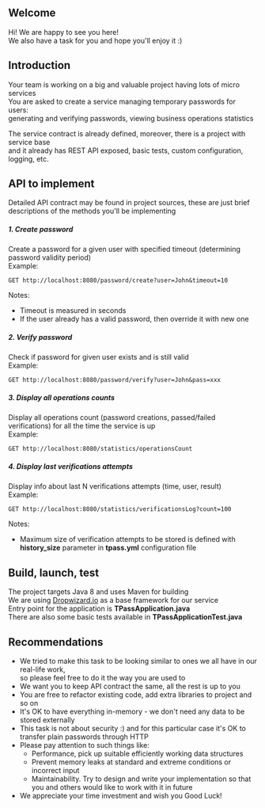 ## Welcome 
Hi! We are happy to see you here!  
We also have a task for you and hope you'll enjoy it :) 

## Introduction
Your team is working on a big and valuable project having lots of micro services   
You are asked to create a service managing temporary passwords for users:  
generating and verifying passwords, viewing business operations statistics 

The service contract is already defined, moreover, there is a project with service base  
and it already has REST API exposed, basic tests, custom configuration, logging, etc.

## API to implement
Detailed API contract may be found in project sources, these are just brief descriptions of the methods you'll be implementing 

##### 1. Create password
Create a password for a given user with specified timeout (determining password validity period)  
Example: 
      
    GET http://localhost:8080/password/create?user=John&timeout=10
Notes: 
- Timeout is measured in seconds
- If the user already has a valid password, then override it with new one
         
##### 2. Verify password
Check if password for given user exists and is still valid  
Example:
  
    GET http://localhost:8080/password/verify?user=John&pass=xxx

##### 3. Display all operations counts
Display all operations count (password creations, passed/failed verifications) for all the time the service is up   
Example:
  
    GET http://localhost:8080/statistics/operationsCount

##### 4. Display last verifications attempts 
Display info about last N verifications attempts (time, user, result)   
Example:
  
    GET http://localhost:8080/statistics/verificationsLog?count=100
Notes:
- Maximum size of verification attempts to be stored is defined with **history_size** parameter in **tpass.yml** configuration file

## Build, launch, test
The project targets Java 8 and uses Maven for building  
We are using [Dropwizard.io](http://www.dropwizard.io/) as a base framework for our service  
Entry point for the application is **TPassApplication.java**   
There are also some basic tests available in **TPassApplicationTest.java**  

## Recommendations
- We tried to make this task to be looking similar to ones we all have in our real-life work,   
so please feel free to do it the way you are used to 
- We want you to keep API contract the same, all the rest is up to you
- You are free to refactor existing code, add extra libraries to project and so on
- It's OK to have everything in-memory - we don't need any data to be stored externally
- This task is not about security :) and for this particular case it's OK to transfer plain passwords through HTTP 
- Please pay attention to such things like:
  - Performance, pick up suitable efficiently working data structures    
  - Prevent memory leaks at standard and extreme conditions or incorrect input 
  - Maintainability. Try to design and write your implementation so that you and others would like to work with it in future
- We appreciate your time investment and wish you Good Luck!     

